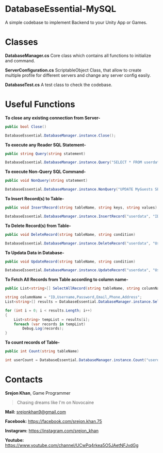 # DatabaseEssential-MySQL

A simple codebase to implement Backend to your Unity App or Games.

# Classes 

**DatabaseManager.cs**  Core class which contains all functions to initialize and command.

**ServerConfiguration.cs**  ScriptableObject Class, that allow to create multiple profile for different servers and change any server config easily.

**DatabaseTest.cs**  A test class to check the codebase. 


# Useful Functions 

**To close any existing connection from Server-**

```c# 
public bool Close() 

DatabaseEssential.DatabaseManager.instance.Close();
```

**To execute any Reader SQL Statement-**

```c# 
public string Query(string statement)

DatabaseEssential.DatabaseManager.instance.Query("SELECT * FROM userdata ORDER BY ID DESC");
``` 

**To execute Non-Query SQL Command-**

```c#
public void NonQuery(string statement)

DatabaseEssential.DatabaseManager.instance.NonQuery("UPDATE MyGuests SET lastname='Doe' WHERE id=2");
``` 


**To Insert Record(s) to Table-**

```c#
public void InsertRecord(string tableName, string keys, string values)

DatabaseEssential.DatabaseManager.instance.InsertRecord("userdata", "ID,Username,Password,Email,Phone,Address", $"'0', '{randomName}', '123456', '{randomName}@gmail.com', '0123456789', 'Unknown Street, Unknown Street'");
``` 


**To Delete Record(s) from Table-**

```c#
public void DeleteRecord(string tableName, string condition)

DatabaseEssential.DatabaseManager.instance.DeleteRecord("userdata", "Username='Ashikur Rahman'");
``` 


**To Updata Data in Database-**

```c#
public void UpdateRecord(string tableName, string condition)

DatabaseEssential.DatabaseManager.instance.UpdateRecord("userdata", "Username='Ashikur Rahman' WHERE Username='Srejon Khan'");
``` 


**To Fetch All Records from Table according to column name-**

```c#
public List<string>[] SelectAllRecord(string tableName, string columnName)

string columnName = "ID,Username,Password,Email,Phone,Address";
List<string>[] results = DatabaseEssential.DatabaseManager.instance.SelectAllRecord("userdata",columnName);

for (int i = 0; i < results.Length; i++)
{
    List<string> tempList = results[i];
    foreach (var records in tempList)
        Debug.Log(records);
}
``` 


**To count records of Table-**

```c#
public int Count(string tableName)

int userCount = DatabaseEssential.DatabaseManager.instance.Count("userdata");
``` 


# Contacts

**Srejon Khan**, Game Programmer

>Chasing dreams like I'm on Novocaine


**Mail:** srejonkhan9@gmail.com

**Facebook:** https://facebook.com/srejon.khan.75

**Instagram:** https://instagram.com/srejon_khan

**Youtube:** https://www.youtube.com/channel/UCwPq4rkea5O5JAetNFJvdGg

 